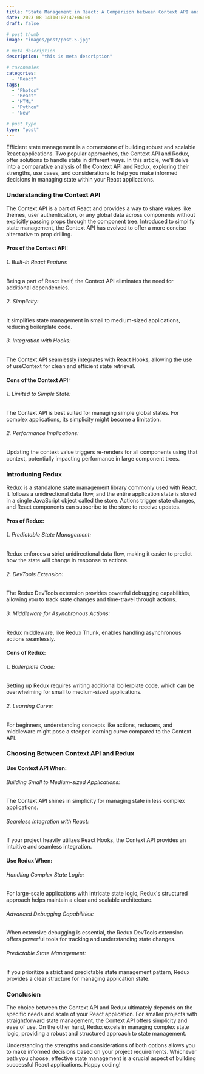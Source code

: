 ```yaml
---
title: "State Management in React: A Comparison between Context API and Redux"
date: 2023-08-14T10:07:47+06:00
draft: false

# post thumb
image: "images/post/post-5.jpg"

# meta description
description: "this is meta description"

# taxonomies
categories: 
  - "React"
tags:
  - "Photos"
  - "React"
  - "HTML"
  - "Python"
  - "New"

# post type
type: "post"
---
```


Efficient state management is a cornerstone of building robust and scalable React applications. Two popular approaches, the Context API and Redux, offer solutions to handle state in different ways. In this article, we'll delve into a comparative analysis of the Context API and Redux, exploring their strengths, use cases, and considerations to help you make informed decisions in managing state within your React applications.

### Understanding the Context API
The Context API is a part of React and provides a way to share values like themes, user authentication, or any global data across components without explicitly passing props through the component tree. Introduced to simplify state management, the Context API has evolved to offer a more concise alternative to prop drilling.

#### Pros of the Context API:
###### 1. Built-in React Feature: 
Being a part of React itself, the Context API eliminates the need for additional dependencies.

###### 2. Simplicity:
It simplifies state management in small to medium-sized applications, reducing boilerplate code.

###### 3. Integration with Hooks:
The Context API seamlessly integrates with React Hooks, allowing the use of useContext for clean and efficient state retrieval.

#### Cons of the Context API:
###### 1. Limited to Simple State:
The Context API is best suited for managing simple global states. For complex applications, its simplicity might become a limitation.

###### 2. Performance Implications:
Updating the context value triggers re-renders for all components using that context, potentially impacting performance in large component trees.

### Introducing Redux
Redux is a standalone state management library commonly used with React. It follows a unidirectional data flow, and the entire application state is stored in a single JavaScript object called the store. Actions trigger state changes, and React components can subscribe to the store to receive updates.

#### Pros of Redux:
###### 1. Predictable State Management:
Redux enforces a strict unidirectional data flow, making it easier to predict how the state will change in response to actions.

###### 2. DevTools Extension:
The Redux DevTools extension provides powerful debugging capabilities, allowing you to track state changes and time-travel through actions.

###### 3. Middleware for Asynchronous Actions:
Redux middleware, like Redux Thunk, enables handling asynchronous actions seamlessly.

#### Cons of Redux:
###### 1. Boilerplate Code:
Setting up Redux requires writing additional boilerplate code, which can be overwhelming for small to medium-sized applications.

###### 2. Learning Curve:
For beginners, understanding concepts like actions, reducers, and middleware might pose a steeper learning curve compared to the Context API.

### Choosing Between Context API and Redux
#### Use Context API When:
###### Building Small to Medium-sized Applications:
The Context API shines in simplicity for managing state in less complex applications.

###### Seamless Integration with React:
If your project heavily utilizes React Hooks, the Context API provides an intuitive and seamless integration.

#### Use Redux When:
###### Handling Complex State Logic:
For large-scale applications with intricate state logic, Redux's structured approach helps maintain a clear and scalable architecture.

###### Advanced Debugging Capabilities:
When extensive debugging is essential, the Redux DevTools extension offers powerful tools for tracking and understanding state changes.

###### Predictable State Management:
If you prioritize a strict and predictable state management pattern, Redux provides a clear structure for managing application state.

### Conclusion
The choice between the Context API and Redux ultimately depends on the specific needs and scale of your React application. For smaller projects with straightforward state management, the Context API offers simplicity and ease of use. On the other hand, Redux excels in managing complex state logic, providing a robust and structured approach to state management.

Understanding the strengths and considerations of both options allows you to make informed decisions based on your project requirements. Whichever path you choose, effective state management is a crucial aspect of building successful React applications. Happy coding!
